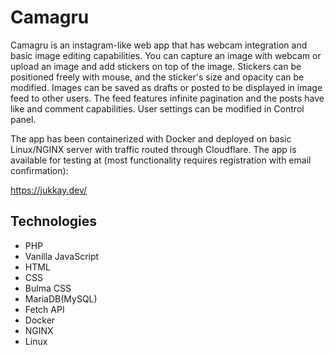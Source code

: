 
# Camagru

Camagru is an instagram-like web app that has webcam integration and basic image editing capabilities. You can capture an image with webcam or upload an image and add stickers on top of the image. Stickers can be positioned freely with mouse, and the sticker's size and opacity can be modified. Images can be saved as drafts or posted to be displayed in image feed to other users. The feed features infinite pagination and the posts have like and comment capabilities. User settings can be modified in Control panel.

The app has been containerized with Docker and deployed on basic Linux/NGINX server with traffic routed through Cloudflare. The app is available for testing at (most functionality requires registration with email confirmation):

https://jukkay.dev/

## Technologies
- PHP
- Vanilla JavaScript
- HTML
- CSS
- Bulma CSS
- MariaDB(MySQL)
- Fetch API
- Docker
- NGINX
- Linux
